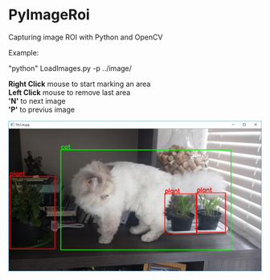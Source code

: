 # PyImageRoi
Capturing image ROI with Python and OpenCV

Example:

"python" LoadImages.py -p ../image/

**Right Click** mouse to start marking an area<br/>
**Left Click** mouse to remove last area<br/>
**'N'** to next image<br/>
**'P'** to previus image<br/>


![Screen Shot](https://github.com/kabrau/PyImageRoi/blob/master/tmp/MyCatResult.jpg)

